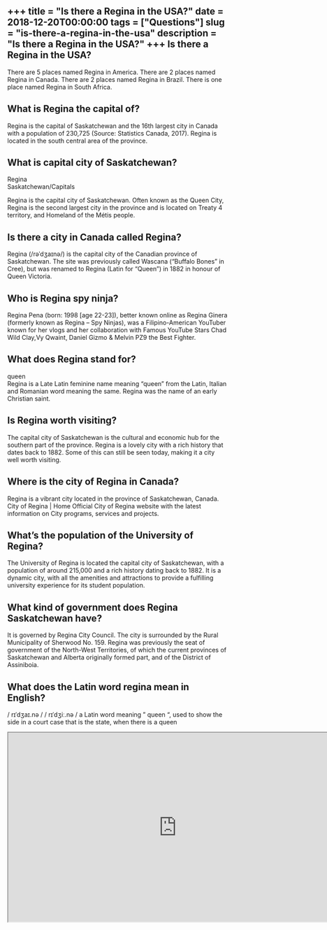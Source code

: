 +++
title = "Is there a Regina in the USA?"
date = 2018-12-20T00:00:00
tags = ["Questions"]
slug = "is-there-a-regina-in-the-usa"
description = "Is there a Regina in the USA?"
+++
Is there a Regina in the USA?
-----------------------------

There are 5 places named Regina in America. There are 2 places named Regina in Canada. There are 2 places named Regina in Brazil. There is one place named Regina in South Africa.

What is Regina the capital of?
------------------------------

Regina is the capital of Saskatchewan and the 16th largest city in Canada with a population of 230,725 (Source: Statistics Canada, 2017). Regina is located in the south central area of the province.

What is capital city of Saskatchewan?
-------------------------------------

Regina  
Saskatchewan/Capitals

Regina is the capital city of Saskatchewan. Often known as the Queen City, Regina is the second largest city in the province and is located on Treaty 4 territory, and Homeland of the Métis people.

Is there a city in Canada called Regina?
----------------------------------------

Regina (/rəˈdʒaɪnə/) is the capital city of the Canadian province of Saskatchewan. The site was previously called Wascana (“Buffalo Bones” in Cree), but was renamed to Regina (Latin for “Queen”) in 1882 in honour of Queen Victoria.

Who is Regina spy ninja?
------------------------

Regina Pena (born: 1998 \[age 22-23\]), better known online as Regina Ginera (formerly known as Regina – Spy Ninjas), was a Filipino-American YouTuber known for her vlogs and her collaboration with Famous YouTube Stars Chad Wild Clay,Vy Qwaint, Daniel Gizmo &amp; Melvin PZ9 the Best Fighter.

What does Regina stand for?
---------------------------

queen  
Regina is a Late Latin feminine name meaning “queen” from the Latin, Italian and Romanian word meaning the same. Regina was the name of an early Christian saint.

Is Regina worth visiting?
-------------------------

The capital city of Saskatchewan is the cultural and economic hub for the southern part of the province. Regina is a lovely city with a rich history that dates back to 1882. Some of this can still be seen today, making it a city well worth visiting.

Where is the city of Regina in Canada?
--------------------------------------

Regina is a vibrant city located in the province of Saskatchewan, Canada. City of Regina | Home Official City of Regina website with the latest information on City programs, services and projects.

What’s the population of the University of Regina?
--------------------------------------------------

The University of Regina is located the capital city of Saskatchewan, with a population of around 215,000 and a rich history dating back to 1882. It is a dynamic city, with all the amenities and attractions to provide a fulfilling university experience for its student population.

What kind of government does Regina Saskatchewan have?
------------------------------------------------------

It is governed by Regina City Council. The city is surrounded by the Rural Municipality of Sherwood No. 159. Regina was previously the seat of government of the North-West Territories, of which the current provinces of Saskatchewan and Alberta originally formed part, and of the District of Assiniboia.

What does the Latin word regina mean in English?
------------------------------------------------

/ rɪˈdʒaɪ.nə / / rɪˈdʒiː.nə / a Latin word meaning ” queen “, used to show the side in a court case that is the state, when there is a queen

<iframe allow="accelerometer; autoplay; clipboard-write; encrypted-media; gyroscope; picture-in-picture" allowfullscreen="" class="__youtube_prefs__  epyt-is-override  no-lazyload" data-no-lazy="1" data-origheight="433" data-origwidth="770" data-skipgform_ajax_framebjll="" height="433" id="_ytid_78689" loading="lazy" src="https://www.youtube.com/embed/JnseZpCABZQ?enablejsapi=1&autoplay=0&cc_load_policy=0&cc_lang_pref=&iv_load_policy=1&loop=0&modestbranding=0&rel=1&fs=1&playsinline=0&autohide=2&theme=dark&color=red&controls=1&" title="YouTube player" width="770"></iframe>